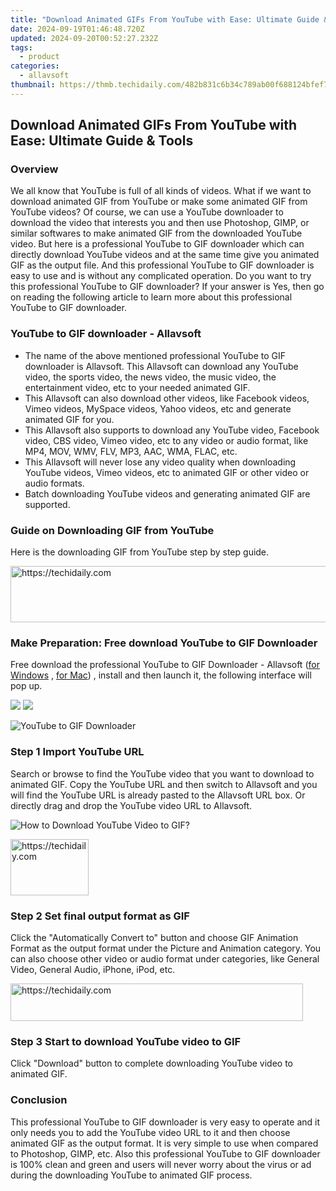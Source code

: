 ```yaml
---
title: "Download Animated GIFs From YouTube with Ease: Ultimate Guide & Tools"
date: 2024-09-19T01:46:48.720Z
updated: 2024-09-20T00:52:27.232Z
tags:
  - product
categories:
  - allavsoft
thumbnail: https://thmb.techidaily.com/482b831c6b34c789ab00f688124bfef762b7175eaa7e3a93f998add3b31aa3c1.jpg
---
```


## Download Animated GIFs From YouTube with Ease: Ultimate Guide & Tools

### Overview

We all know that YouTube is full of all kinds of videos. What if we want to download animated GIF from YouTube or make some animated GIF from YouTube videos? Of course, we can use a YouTube downloader to download the video that interests you and then use Photoshop, GIMP, or similar softwares to make animated GIF from the downloaded YouTube video. But here is a professional YouTube to GIF downloader which can directly download YouTube videos and at the same time give you animated GIF as the output file. And this professional YouTube to GIF downloader is easy to use and is without any complicated operation. Do you want to try this professional YouTube to GIF downloader? If your answer is Yes, then go on reading the following article to learn more about this professional YouTube to GIF downloader.

### YouTube to GIF downloader - Allavsoft

* The name of the above mentioned professional YouTube to GIF downloader is Allavsoft. This Allavsoft can download any YouTube video, the sports video, the news video, the music video, the entertainment video, etc to your needed animated GIF.
* This Allavsoft can also download other videos, like Facebook videos, Vimeo videos, MySpace videos, Yahoo videos, etc and generate animated GIF for you.
* This Allavsoft also supports to download any YouTube video, Facebook video, CBS video, Vimeo video, etc to any video or audio format, like MP4, MOV, WMV, FLV, MP3, AAC, WMA, FLAC, etc.
* This Allavsoft will never lose any video quality when downloading YouTube videos, Vimeo videos, etc to animated GIF or other video or audio formats.
* Batch downloading YouTube videos and generating animated GIF are supported.

### Guide on Downloading GIF from YouTube

Here is the downloading GIF from YouTube step by step guide.

<!-- affiliate ads begin -->
<a href="https://appsumo.8odi.net/c/5597632/2094476/7443" target="_top" id="2094476">
  <img src="//a.impactradius-go.com/display-ad/7443-2094476" border="0" alt="https://techidaily.com" width="728" height="90"/>
</a>
<img height="0" width="0" src="https://appsumo.8odi.net/i/5597632/2094476/7443" style="position:absolute;visibility:hidden;" border="0" />
<!-- affiliate ads end -->

### Make Preparation: Free download YouTube to GIF Downloader

Free download the professional YouTube to GIF Downloader - Allavsoft ([for Windows](https://tools.techidaily.com/allavsoft/products/) , [for Mac](https://tools.techidaily.com/allavsoft/products/)) , install and then launch it, the following interface will pop up.

[![](https://www.allavsoft.com/how-to/../images/how-to/free-download-win.jpg)](https://tools.techidaily.com/allavsoft/products/) [![](https://www.allavsoft.com/how-to/../images/how-to/free-download-mac.jpg)](https://tools.techidaily.com/allavsoft/products/)

![YouTube to GIF Downloader](https://www.allavsoft.com/how-to/../images/allavsoft/screen-shot-600.jpg)

### Step 1 Import YouTube URL

Search or browse to find the YouTube video that you want to download to animated GIF. Copy the YouTube URL and then switch to Allavsoft and you will find the YouTube URL is already pasted to the Allavsoft URL box. Or directly drag and drop the YouTube video URL to Allavsoft.

![How to Download YouTube Video to GIF?](https://www.allavsoft.com/how-to/../images/how-to/download-rtmp-video/download-rtmp-video.jpg)

<!-- affiliate ads begin -->
<a href="https://aligracehair.sjv.io/c/5597632/2135351/19272" target="_top" id="2135351">
  <img src="//a.impactradius-go.com/display-ad/19272-2135351" border="0" alt="https://techidaily.com" width="125" height="90"/>
</a>
<img height="0" width="0" src="https://aligracehair.sjv.io/i/5597632/2135351/19272" style="position:absolute;visibility:hidden;" border="0" />
<!-- affiliate ads end -->

### Step 2 Set final output format as GIF

Click the "Automatically Convert to" button and choose GIF Animation Format as the output format under the Picture and Animation category. You can also choose other video or audio format under categories, like General Video, General Audio, iPhone, iPod, etc.

<!-- affiliate ads begin -->
<a href="https://bluettius.sjv.io/c/5597632/2139110/17108" target="_top" id="2139110">
  <img src="//a.impactradius-go.com/display-ad/17108-2139110" border="0" alt="https://techidaily.com" width="468" height="60"/>
</a>
<img height="0" width="0" src="https://bluettius.sjv.io/i/5597632/2139110/17108" style="position:absolute;visibility:hidden;" border="0" />
<!-- affiliate ads end -->

### Step 3 Start to download YouTube video to GIF

Click "Download" button to complete downloading YouTube video to animated GIF.

### Conclusion

This professional YouTube to GIF downloader is very easy to operate and it only needs you to add the YouTube video URL to it and then choose animated GIF as the output format. It is very simple to use when compared to Photoshop, GIMP, etc. Also this professional YouTube to GIF downloader is 100% clean and green and users will never worry about the virus or ad during the downloading YouTube to animated GIF process.

<ins class="adsbygoogle"
     style="display:block"
     data-ad-format="autorelaxed"
     data-ad-client="ca-pub-7571918770474297"
     data-ad-slot="1223367746"></ins>

<ins class="adsbygoogle"
     style="display:block"
     data-ad-client="ca-pub-7571918770474297"
     data-ad-slot="8358498916"
     data-ad-format="auto"
     data-full-width-responsive="true"></ins>

